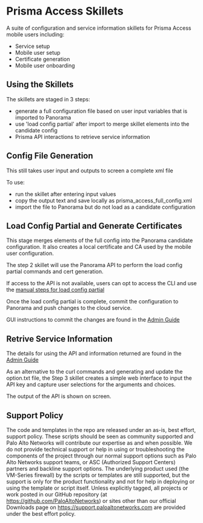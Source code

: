 # Prisma Access Skillets

A suite of configuration and service information skillets for Prisma Access mobile users including:

* Service setup
* Mobile user setup
* Certificate generation
* Mobile user onboarding

## Using the Skillets

The skillets are staged in 3 steps:
* generate a full configuration file based on user input variables that is imported to Panorama
* use 'load config partial' after import to merge skillet elements into the candidate config
* Prisma API interactions to retrieve service information


## Config File Generation

This still takes user input and outputs to screen a complete xml file

To use:
* run the skillet after entering input values
* copy the output text and save locally as prisma_access_full_config.xml
* import the file to Panorama but do not load as a candidate configuration

## Load Config Partial and Generate Certificates

This stage merges elements of the full config into the Panorama candidate configuration. It also creates a local
certificate and CA used by the mobile user configuration.

The step 2 skillet will use the Panorama API to perform the load config partial commands and cert generation.


If access to the API is not available, users can opt to access the CLI and use the 
[manual steps for load config partial](https://github.com/scotchoaf/prisma-access-skillets/blob/develop_partial/full_config/README.md)

Once the load config partial is complete, commit the configuration to Panorama and push changes to the cloud service.

GUI instructions to commit the changes are found in the 
[Admin Guide](https://docs.paloaltonetworks.com/prisma/prisma-access/prisma-access-cloud-managed-admin/administer-prisma-access/commit-push-and-revert-prisma-access-configuration-changes.html)


## Retrive Service Information

The details for using the API and information returned are found in the
[Admin Guide](https://docs.paloaltonetworks.com/prisma/prisma-access/prisma-access-panorama-admin/prisma-access-overview/retrieve-ip-addresses-for-prisma-access.html)

As an alternative to the curl commands and generating and update the option.txt file, the Step 3 skillet
creates a simple web interface to input the API key and capture user selections for the arguments and choices.

The output of the API is shown on screen.


## Support Policy

The code and templates in the repo are released under an as-is, best effort,
support policy. These scripts should be seen as community supported and
Palo Alto Networks will contribute our expertise as and when possible.
We do not provide technical support or help in using or troubleshooting the
components of the project through our normal support options such as
Palo Alto Networks support teams, or ASC (Authorized Support Centers)
partners and backline support options. The underlying product used
(the VM-Series firewall) by the scripts or templates are still supported,
but the support is only for the product functionality and not for help in
deploying or using the template or script itself. Unless explicitly tagged,
all projects or work posted in our GitHub repository
(at https://github.com/PaloAltoNetworks) or sites other than our official
Downloads page on https://support.paloaltonetworks.com are provided under
the best effort policy.





